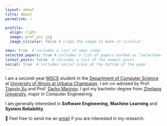 ```yaml
---
layout: about
title: About
permalink: /

profile:
  align: right
  image: prof_pic.jpg
  image_circular: false # crops the image to make it circular

news: true  # includes a list of news items
selected_papers: true # includes a list of papers marked as "selected={true}"
latest_posts: false  # includes a list of the newest posts
social: true  # includes social icons at the bottom of the page
---
```


I am a second-year [MSCS](https://cs.illinois.edu/academics/graduate/ms-program) student in the [Department of Computer Science](https://cs.illinois.edu) at [University of Illinois at Urbana-Champaign](https://illinois.edu). I am co-advised by Prof. [Tianyin Xu](https://tianyin.github.io) and Prof. [Darko Marinov](https://mir.cs.illinois.edu/marinov). I got my bachelor degree from [Zhejiang University](https://www.zju.edu.cn/english/), major in Computer Engineering.

I am generally interested in **Software Engineering**, **Machine Learning** and **System Reliability**.


🙋 Feel free to send me an <a href="mailto:lian7@illinois.edu">email</a> if you are interested in my research.